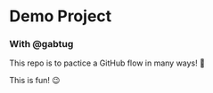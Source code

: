 # Demo Project

### With @gabtug

This repo is to pactice a GitHub flow in many ways! :tada:

This is fun! :wink:
